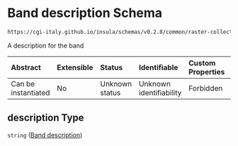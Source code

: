 # Band description Schema

```txt
https://cgi-italy.github.io/insula/schemas/v0.2.8/common/raster-collection.schema.json#/$defs/rasterBand/allOf/0/properties/description
```

A description for the band

| Abstract            | Extensible | Status         | Identifiable            | Custom Properties | Additional Properties | Access Restrictions | Defined In                                                                                             |
| :------------------ | :--------- | :------------- | :---------------------- | :---------------- | :-------------------- | :------------------ | :----------------------------------------------------------------------------------------------------- |
| Can be instantiated | No         | Unknown status | Unknown identifiability | Forbidden         | Allowed               | none                | [raster-collection.schema.json\*](schemas/common/raster-collection.schema.json) |

## description Type

`string` ([Band description](raster-collection-defs-raster-band-allof-raster-band-variable-properties-band-description.md))
